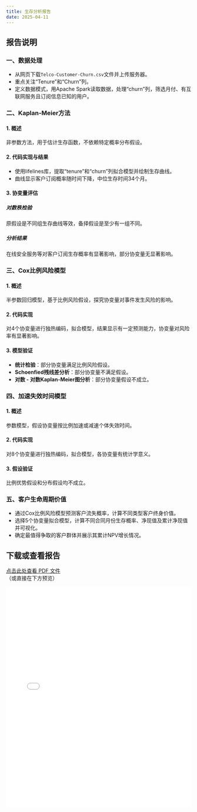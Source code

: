 ```yaml
---
title: 生存分析报告
date: 2025-04-11
---
```


## 报告说明
### 一、数据处理
- 从网页下载`Telco-Customer-Churn.csv`文件并上传服务器。
- 重点关注“Tenure”和“Churn”列。
- 定义数据模式，用Apache Spark读取数据，处理“churn”列，筛选月付、有互联网服务且订阅信息已知的用户。

### 二、Kaplan-Meier方法
#### 1. 概述
非参数方法，用于估计生存函数，不依赖特定概率分布假设。

#### 2. 代码实现与结果
- 使用lifelines库，提取“tenure”和“churn”列拟合模型并绘制生存曲线。
- 曲线显示客户订阅概率随时间下降，中位生存时间34个月。

#### 3. 协变量评估
##### 对数秩检验
原假设是不同组生存曲线等效，备择假设是至少有一组不同。

##### 分析结果
在线安全服务等对客户订阅生存概率有显著影响，部分协变量无显著影响。

### 三、Cox比例风险模型
#### 1. 概述
半参数回归模型，基于比例风险假设，探究协变量对事件发生风险的影响。

#### 2. 代码实现
对4个协变量进行独热编码，拟合模型，结果显示有一定预测能力，协变量对风险率有显著影响。

#### 3. 模型验证
- **统计检验**：部分协变量满足比例风险假设。
- **Schoenfied残线差分析**：部分协变量不满足假设。
- **对数 - 对数Kaplan-Meier图分析**：部分协变量假设不成立。

### 四、加速失效时间模型
#### 1. 概述
参数模型，假设协变量按比例加速或减速个体失效时间。

#### 2. 代码实现
对8个协变量进行独热编码，拟合模型，各协变量有统计学意义。

#### 3. 假设验证
比例优势假设和分布假设均不成立。

### 五、客户生命周期价值
- 通过Cox比例风险模型预测客户流失概率，计算不同类型客户终身价值。
- 选择5个协变量拟合模型，计算不同合同月份生存概率、净现值及累计净现值并可视化。
- 确定最值得争取的客户群体并展示其累计NPV增长情况。

## 下载或查看报告
[点击此处查看 PDF 文件](生存分析报告.pdf)  
（或直接在下方预览）

<!-- 可选：嵌入 PDF 预览 -->
<iframe 
  src="生存分析报告.pdf" 
  width="100%" 
  height="600px" 
  style="border: none;"
  title="PDF 预览">
</iframe>


